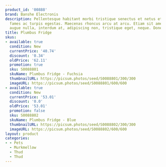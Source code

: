 ```yaml
---
product_id: '00888'
brand: Banshe Electronis
description: Pellentesque habitant morbi tristique senectus et netus et malesuada
  fames ac turpis egestas. Maecenas rhoncus arcu at arcu. Etiam sit amet diam. Ut
  augue nulla, interdum at, adipiscing non, tristique eget, neque. Donec turpis.
title: Plumbus Fridge
skus:
- available: true
  condition: New
  currentPrice: '40.74'
  discount: '0.34'
  oldPrice: '62.11'
  promotion: true
  sku: S0088801
  skuName: Plumbus Fridge - Fuchsia
  thumbnailURL: https://picsum.photos/seed/S0088801/300/300
  imageURL: https://picsum.photos/seed/S0088801/600/600
- available: true
  condition: New
  currentPrice: '53.01'
  discount: '0.0'
  oldPrice: '53.01'
  promotion: false
  sku: S0088802
  skuName: Plumbus Fridge - Blue
  thumbnailURL: https://picsum.photos/seed/S0088802/300/300
  imageURL: https://picsum.photos/seed/S0088802/600/600
layout: product
categories:
- - Pets
  - Murkmellow
  - Thud
  - Thud
---
```

